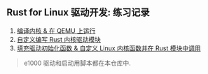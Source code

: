 ## Rust for Linux 驱动开发: 练习记录

1. [编译内核 & 在 QEMU 上运行](Exercise1.md)  
2. [自定义编写 Rust 内核驱动模块](Exercise2.md)
3. [填充驱动初始化函数 & 自定义 Linux 内核函数并在 Rust 模块中调用](Exercise3.md)

> e1000 驱动和启动用脚本都在本仓库中.  